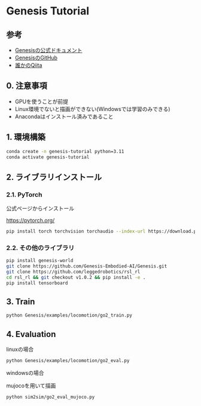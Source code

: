 # Genesis Tutorial

## 参考

- [Genesisの公式ドキュメント](https://genesis-world.readthedocs.io/en/latest/index.html)
- [GenesisのGitHub](https://github.com/Genesis-Embodied-AI/Genesis)
- [誰かのQiita](https://qiita.com/hEnka/items/cc5fd872eb0bf7cd3abc)

## 0. 注意事項

- GPUを使うことが前提
- Linux環境でないと描画ができない(Windowsでは学習のみできる)
- Anacondaはインストール済みであること

## 1. 環境構築

```bash
conda create -n genesis-tutorial python=3.11
conda activate genesis-tutorial
```

## 2. ライブラリインストール

### 2.1. PyTorch

公式ページからインストール

<url>https://pytorch.org/</url>
```bash
pip install torch torchvision torchaudio --index-url https://download.pytorch.org/whl/cu121
```

### 2.2. その他のライブラリ

```bash
pip install genesis-world
git clone https://github.com/Genesis-Embodied-AI/Genesis.git
git clone https://github.com/leggedrobotics/rsl_rl
cd rsl_rl && git checkout v1.0.2 && pip install -e .
pip install tensorboard
```

## 3. Train

```bash
python Genesis/examples/locomotion/go2_train.py
```

## 4. Evaluation

linuxの場合
```bash
python Genesis/examples/locomotion/go2_eval.py
```

windowsの場合

mujocoを用いて描画
```bash
python sim2sim/go2_eval_mujoco.py
```




